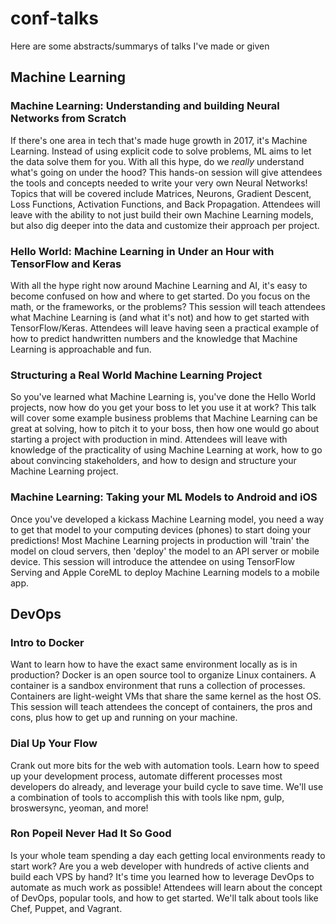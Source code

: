 # conf-talks

Here are some abstracts/summarys of talks I've made or given

## Machine Learning

### Machine Learning: Understanding and building Neural Networks from Scratch

If there's one area in tech that's made huge growth in 2017, it's Machine Learning. Instead of using explicit code to solve problems, ML aims to let the data solve them for you. With all this hype, do we *really* understand what's going on under the hood? This hands-on session will give attendees the tools and concepts needed to write your very own Neural Networks! Topics that will be covered include Matrices, Neurons, Gradient Descent, Loss Functions, Activation Functions, and Back Propagation. Attendees will leave with the ability to not just build their own Machine Learning models, but also dig deeper into the data and customize their approach per project.

### Hello World: Machine Learning in Under an Hour with TensorFlow and Keras

With all the hype right now around Machine Learning and AI, it's easy to become confused on how and where to get started. Do you focus on the math, or the frameworks, or the problems? This session will teach attendees what Machine Learning is (and what it's not) and how to get started with TensorFlow/Keras. Attendees will leave having seen a practical example of how to predict handwritten numbers and the knowledge that Machine Learning is approachable and fun.

### Structuring a Real World Machine Learning Project

So you've learned what Machine Learning is, you've done the Hello World projects, now how do you get your boss to let you use it at work? This talk will cover some example business problems that Machine Learning can be great at solving, how to pitch it to your boss, then how one would go about starting a project with production in mind. Attendees will leave with knowledge of the practicality of using Machine Learning at work, how to go about convincing stakeholders, and how to design and structure your Machine Learning project.

### Machine Learning: Taking your ML Models to Android and iOS

Once you've developed a kickass Machine Learning model, you need a way to get that model to your computing devices (phones) to start doing your predictions! Most Machine Learning projects in production will 'train' the model on cloud servers, then 'deploy' the model to an API server or mobile device. This session will introduce the attendee on using TensorFlow Serving and Apple CoreML to deploy Machine Learning models to a mobile app.


## DevOps

### Intro to Docker

Want to learn how to have the exact same environment locally as is in production?  Docker is an open source tool to organize Linux containers.  A container is a sandbox environment that runs a collection of processes. Containers are light-weight VMs that share the same kernel as the host OS.  This session will teach attendees the concept of containers, the pros and cons, plus how to get up and running on your machine.

### Dial Up Your Flow

Crank out more bits for the web with automation tools. Learn how to speed up your development process, automate different processes most developers do already, and leverage your build cycle to save time.  We'll use a combination of tools to accomplish this with tools like npm, gulp, broswersync, yeoman, and more!

### Ron Popeil Never Had It So Good

Is your whole team spending a day each getting local environments ready to start work?  Are you a web developer with hundreds of active clients and build each VPS by hand?  It's time you learned how to leverage DevOps to automate as much work as possible!  Attendees will learn about the concept of DevOps, popular tools, and how to get started.  We'll talk about tools like Chef, Puppet, and Vagrant.
